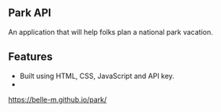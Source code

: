 
## Park API
An application that will help folks plan a national park vacation.

## Features 
* Built using HTML, CSS, JavaScript and API key.
* 

https://belle-m.github.io/park/
